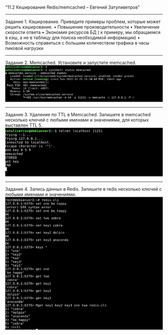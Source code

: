 "11.2 Кеширование Redis/memcached – Евгений Затуливетров"
________________________________________
Задание 1. Кэширование.
Приведите примеры проблем, которые может решить кэширование.
•	Повышение производительности
•	Увеличение скорости ответа
•	Экономия ресурсов БД ( к примеру, мы обращаемся в кэш, а не в таблицу для поиска необходимой информации)
•	Возможность справиться с большим количеством трафика в часы пиковой нагрузки
________________________________________
Задание 2. Memcached.
Установите и запустите memcached.
![Memcachedinstall](https://github.com/zatulik2606/Netology-devops/blob/screenshorts/memcachedinstall.png)
  ________________________________________
Задание 3. Удаление по TTL в Memcached.
Запишите в memcached несколько ключей с любыми именами и значениями, для которых выставлен TTL 5.
 ![TTL](https://github.com/zatulik2606/Netology-devops/blob/screenshorts/ttlmem.png)
________________________________________
Задание 4. Запись данных в Redis.
Запишите в redis несколько ключей с любыми именами и значениями.
![redis key](https://github.com/zatulik2606/Netology-devops/blob/screenshorts/redisclikey.png)
